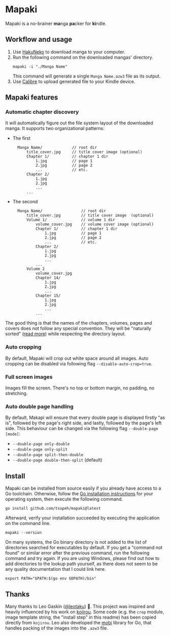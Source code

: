# Mapaki

Mapaki is a no-brainer **ma**nga **pa**cker for **ki**ndle.

## Workflow and usage

1. Use [HakuNeko](https://github.com/manga-download/hakuneko) to download manga to your computer.
2. Run the following command on the downloaded mangas' directory.
    ```shell
    mapaki -i "./Manga Name"
    ```
   This command will generate a single `Manga Name.azw3` file as its output.
3. Use [Calibre](https://github.com/kovidgoyal/calibre) to upload generated file to your Kindle device.

## Mapaki features

### Automatic chapter discovery

It will automatically figure out the file system layout of the downloaded manga. It supports two organizational
patterns:

* The first
    ```text
      Manga Name/             // root dir
          title_cover.jpg     // title cover image (optional)
          Chapter 1/          // chapter 1 dir
              1.jpg           // page 1
              2.jpg           // page 2
              ...             // etc.
          Chapter 2/
              1.jpg
              2.jpg
              ...
          ...
    ```
* The second
    ```text
      Manga Name/                 // root dir
          title_cover.jpg         // title cover image  (optional)
          Volume 1/               // volume 1 dir
              volume_cover.jpg    // volume cover image (optional)
              Chapter 1/          // chapter 1 dir
                  1.jpg           // page 1
                  2.jpg           // page 2
                  ...             // etc.
              Chapter 2/
                  1.jpg
                  2.jpg
                  ...
              ...
          Volume 2
              volume_cover.jpg
              Chapter 14/
                  1.jpg
                  2.jpg
                  ...
              Chapter 15/
                  1.jpg
                  2.jpg
                  ...
              ...
    ```

The good thing is that the names of the chapters, volumes, pages and covers does not follow any special convention. They
will be "naturally sorted" ([read more](https://github.com/facette/natsort)) while respecting the directory layout.

### Auto cropping

By default, Mapaki will crop out white space around all images. Auto cropping can be disabled via following
flag `--disable-auto-crop=true`.

### Full screen images

Images fill the screen. There's no top or bottom margin, no padding, no stretching.

### Auto double page handling

By default, Makapi will ensure that every double page is displayed firstly "as is", followed by the page's right side,
and lastly, followed by the page's left side. This behaviour can be changed via the following
flag `--double-page [mode]`:

* `--double-page only-double`
* `--double-page only-split`
* `--double-page split-then-double`
* `--double-page double-then-split` (default)

## Install

Mapaki can be installed from source easily if you already have access to a Go toolchain. Otherwise, follow
the [Go installation instructions](https://go.dev/doc/install) for your operating system, then execute
the following command.

``` shell
go install github.com/tsopeh/mapaki@latest
```

Afterward, verify your installation succeeded by executing the application on the command line.

``` shell
mapaki --version
```

On many systems, the Go binary directory is not added to the list of directories searched for executables by default.
If you get a "command not found" or similar error after the previous command, run the following command and try again.
If you are using Windows, please find out how to add directories to the lookup path yourself, as there does not seem to
be any quality documentation that I could link here.

``` shell
export PATH="$PATH:$(go env GOPATH)/bin"
```

## Thanks

Many thanks to Leo Gaskin ([@leotaku](https://github.com/leotaku)) 🎉. This project was inspired and heavily influenced
by his work on [kojirou](https://github.com/leotaku/kojirou). Some code (e.g. the `crop` module, image template string,
the "install step" in this readme) has been copied directly from `kojirou`. Leo also developed
the [mobi](https://github.com/leotaku/mobi) library for Go, that handles packing of the images into the `.azw3` file.
